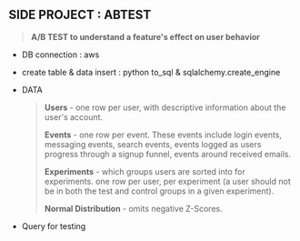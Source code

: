 ## SIDE PROJECT : ABTEST
> **A/B TEST to understand a feature's effect on user behavior**
 
* DB connection : aws
* create table & data insert : python to_sql & sqlalchemy.create_engine

* DATA 

  > **Users** - one row per user, with descriptive information about the user's account.
  > 
  > **Events** - one row per event. These events include login events, messaging events, search events, events logged as users progress through a signup funnel, events around received emails.
  > 
  > **Experiments** - which groups users are sorted into for experiments. one row per user, per experiment (a user should not be in both the test and control groups in a given experiment).
  > 
  > **Normal Distribution** - omits negative Z-Scores.
 
* Query for testing
